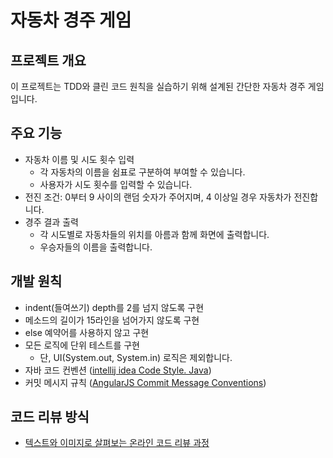 # 자동차 경주 게임
## 프로젝트 개요
이 프로젝트는 TDD와 클린 코드 원칙을 실습하기 위해 설계된 간단한 자동차 경주 게임입니다.

## 주요 기능
- 자동차 이름 및 시도 횟수 입력
  - 각 자동차의 이름을 쉼표로 구분하여 부여할 수 있습니다.
  - 사용자가 시도 횟수를 입력할 수 있습니다.
- 전진 조건: 0부터 9 사이의 랜덤 숫자가 주어지며, 4 이상일 경우 자동차가 전진합니다.
- 경주 결과 출력
  - 각 시도별로 자동차들의 위치를 아름과 함께 화면에 출력합니다.
  - 우승자들의 이름을 출력합니다.

## 개발 원칙
- indent(들여쓰기) depth를 2를 넘지 않도록 구현
- 메소드의 길이가 15라인을 넘어가지 않도록 구현
- else 예약어를 사용하지 않고 구현
- 모든 로직에 단위 테스트를 구현
    - 단, UI(System.out, System.in) 로직은 제외합니다.
- 자바 코드 컨벤션 ([intellij idea Code Style. Java](https://www.jetbrains.com/help/idea/code-style-java.html))
- 커밋 메시지 규칙 ([AngularJS Commit Message Conventions](https://gist.github.com/stephenparish/9941e89d80e2bc58a153))

## 코드 리뷰 방식
- [텍스트와 이미지로 살펴보는 온라인 코드 리뷰 과정](https://github.com/next-step/nextstep-docs/tree/master/codereview)